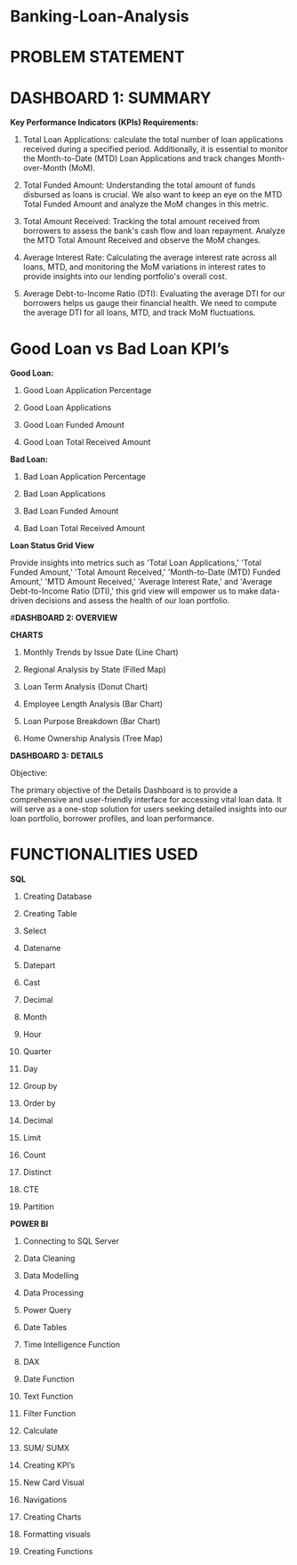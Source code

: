 # Banking-Loan-Analysis

# PROBLEM STATEMENT

# DASHBOARD 1: SUMMARY

**Key Performance Indicators (KPIs) Requirements:**

1. Total Loan Applications: calculate the total number of loan applications received during a specified period. Additionally, it is essential to monitor the Month-to-Date (MTD) Loan Applications and track changes Month-over-Month (MoM).


2. Total Funded Amount: Understanding the total amount of funds disbursed as loans is crucial. We also want to keep an eye on the MTD Total Funded Amount and analyze the MoM changes in this metric.


3. Total Amount Received: Tracking the total amount received from borrowers to assess the bank's cash flow and loan repayment. Analyze the MTD Total Amount Received and observe the MoM changes.


4. Average Interest Rate: Calculating the average interest rate across all loans, MTD, and monitoring the MoM variations in interest rates to provide insights into our lending portfolio's overall cost.


5. Average Debt-to-Income Ratio (DTI): Evaluating the average DTI for our borrowers helps us gauge their financial health. We need to compute the average DTI for all loans, MTD, and track MoM fluctuations.


# Good Loan vs Bad Loan KPI’s

**Good Loan:**

1. Good Loan Application Percentage

2. Good Loan Applications

3. Good Loan Funded Amount

4. Good Loan Total Received Amount


**Bad Loan:**

1. Bad Loan Application Percentage

2. Bad Loan Applications

3. Bad Loan Funded Amount

4. Bad Loan Total Received Amount


**Loan Status Grid View**

Provide insights into metrics such as 'Total Loan Applications,' 'Total Funded Amount,' 'Total Amount Received,' 'Month-to-Date (MTD) Funded Amount,' 'MTD Amount Received,' 'Average Interest Rate,' and 'Average Debt-to-Income Ratio (DTI),' this grid view will empower us to make data-driven decisions and assess the health of our loan portfolio.

#**DASHBOARD 2: OVERVIEW**

**CHARTS**

1. Monthly Trends by Issue Date (Line Chart)

2. Regional Analysis by State (Filled Map)

3. Loan Term Analysis (Donut Chart)

4. Employee Length Analysis (Bar Chart)

5. Loan Purpose Breakdown (Bar Chart)

6. Home Ownership Analysis (Tree Map) 

**DASHBOARD 3: DETAILS**

Objective:

The primary objective of the Details Dashboard is to provide a comprehensive and user-friendly interface for accessing vital loan data. It will serve as a one-stop solution for users seeking detailed insights into our loan portfolio, borrower profiles, and loan performance.


# FUNCTIONALITIES USED

**SQL**
1. Creating Database

2. Creating Table

3. Select

4. Datename

5. Datepart

6. Cast

7. Decimal

8. Month

9. Hour

10. Quarter

11. Day

12. Group by

13. Order by

14. Decimal

15. Limit

16. Count

17. Distinct

18. CTE

19. Partition

**POWER BI**

1. Connecting to SQL Server

2. Data Cleaning

3. Data Modelling

4. Data Processing

5. Power Query

6. Date Tables

7. Time Intelligence Function

8. DAX

9. Date Function

10. Text Function

11. Filter Function

12. Calculate

13. SUM/ SUMX

14. Creating KPI’s

15. New Card Visual

16. Navigations

17. Creating Charts

18. Formatting visuals

19. Creating Functions















